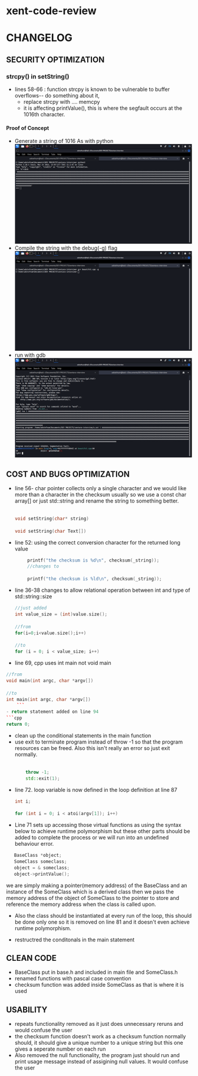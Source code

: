 # xent-code-review

# CHANGELOG

## SECURITY OPTIMIZATION
### strcpy() in setString()
- lines 58-66 : function strcpy is known to be vulnerable to buffer overflows-- do something about it,
    - replace strcpy with .... memcpy
    - it is affecting printValue(), this is where the segfault occurs at the 1016th character.

#### Proof of Concept
- Generate a string of 1016 As with python
![generate 1016 As](pics/pygen.png)
- Compile the string with the debug(-g) flag
![compile](pics/compile.png)
- run with gdb
![segfault](pics/segfault.png)

## COST AND BUGS OPTIMIZATION

- line 56- char pointer collects only a single character and we would like more than a character in the checksum usually so we use a const char  array[] or just std::string and rename the string to something better.
    ```cpp

	void setString(char* string)

	void setString(char Text[])
    ```
- line 52: using the correct conversion character for the returned long value 
```cpp
		printf("the checksum is %d\n", checksum(_string));
        //changes to

		printf("the checksum is %ld\n", checksum(_string));
```
- line 36-38 changes to allow relational operation between int and type of  std::string::size
    ```cpp
    //just added
    int value_size = (int)value.size();
    
    //from
    for(i=0;i<value.size();i++)

    //to
	for (i = 0; i < value_size; i++)
    ```
- line 69, cpp uses int main not void main
```cpp
//from
void main(int argc, char *argv[])

//to
int main(int argc, char *argv[])
    ```
- return statement added on line 94
```cpp
return 0;
```
- clean up the conditional statements in the main function
- use exit to terminate program instead of throw -1 so that the program resources can be freed. Also this isn't really an error so just exit normally.
    ```cpp

		throw -1;
        std::exit(1);
    ```
- line 72. loop variable is now defined in the loop definition at line 87
    ```cpp
    int i;

	for (int i = 0; i < atoi(argv[1]); i++)
    ```
- Line 71 sets up accessing those virtual functions as using the syntax below to achieve runtime polymorphism but these other parts should be added to complete the process or we will run into an undefined behaviour error.
 ```cpp
    BaseClass *object;
    SomeClass someclass;
    object = & someclass;
    object->printValue();
 ```
 we are simply making a pointer(memory address) of the BaseClass and an instance of the SomeClass which is a derived class then we pass the memory address of the object of SomeClass to the pointer to store and reference the memory address when the class is called upon.

- Also the class should be instantiated at every run of the loop, this should be done only one so it is removed on line 81 and it doesn't even achieve runtime polymorphism.

- restructred the conditonals in the main statement

## CLEAN CODE
- BaseClass put in base.h and included in main file and SomeClass.h
- renamed functions with pascal case convention
- checksum function was added inside SomeClass as that is where it is used

## USABILITY
- repeats functionality removed as it just does unnecessary reruns and would confuse the user
- the checksum function doesn't work as a checksum function normally should, it should give a unique number to a unique string but this one gives a seperate number on each run
- Also removed the null functionality, the program just should run and print usage message instead of assigining null values. It would confuse the user
